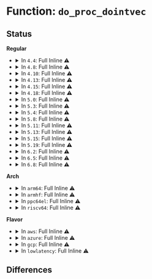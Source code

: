 # Function: <code>do_proc_dointvec</code>

## Status
<b>Regular</b>
<ul>
<li>
<details>
<summary>In <code>4.4</code>: Full Inline ⚠️</summary>

**Collision:** Unique Static

**Inline:** Full

**Transformation:** False

**Instances:**

```
In kernel/sysctl.c (ffffffff81088c69)
Location: kernel/sysctl.c:2167
Inline: True
Inline callers:
  - kernel/sysctl.c:proc_dointvec_minmax_sysadmin
  - kernel/sysctl.c:proc_dointvec_jiffies
  - kernel/sysctl.c:proc_dointvec_userhz_jiffies
  - kernel/sysctl.c:proc_dointvec_ms_jiffies
```
</details>
</li>
<li>
<details>
<summary>In <code>4.8</code>: Full Inline ⚠️</summary>

**Collision:** Unique Static

**Inline:** Full

**Transformation:** False

**Instances:**

```
In kernel/sysctl.c (ffffffff8108b959)
Location: kernel/sysctl.c:2294
Inline: True
Inline callers:
  - kernel/sysctl.c:proc_dointvec_ms_jiffies
  - kernel/sysctl.c:proc_dointvec_userhz_jiffies
  - kernel/sysctl.c:proc_dointvec_jiffies
  - kernel/sysctl.c:proc_dointvec_minmax_sysadmin
  - kernel/sysctl.c:proc_douintvec
  - kernel/sysctl.c:moksbstate_disabled_proc_handler
  - kernel/sysctl.c:secure_boot_proc_handler
```
</details>
</li>
<li>
<details>
<summary>In <code>4.10</code>: Full Inline ⚠️</summary>

**Collision:** Unique Static

**Inline:** Full

**Transformation:** False

**Instances:**

```
In kernel/sysctl.c (ffffffff810908a9)
Location: kernel/sysctl.c:2279
Inline: True
Inline callers:
  - kernel/sysctl.c:proc_dointvec_ms_jiffies
  - kernel/sysctl.c:proc_dointvec_userhz_jiffies
  - kernel/sysctl.c:proc_dointvec_jiffies
  - kernel/sysctl.c:proc_dointvec_minmax_sysadmin
  - kernel/sysctl.c:proc_douintvec
  - kernel/sysctl.c:moksbstate_disabled_proc_handler
  - kernel/sysctl.c:secure_boot_proc_handler
```
</details>
</li>
<li>
<details>
<summary>In <code>4.13</code>: Full Inline ⚠️</summary>

**Collision:** Unique Static

**Inline:** Full

**Transformation:** False

**Instances:**

```
In kernel/sysctl.c (ffffffff8108dfd9)
Location: kernel/sysctl.c:2296
Inline: True
Inline callers:
  - kernel/sysctl.c:proc_dointvec_ms_jiffies
  - kernel/sysctl.c:proc_dointvec_userhz_jiffies
  - kernel/sysctl.c:proc_dointvec_jiffies
  - kernel/sysctl.c:proc_dointvec_minmax_sysadmin
```
</details>
</li>
<li>
<details>
<summary>In <code>4.15</code>: Full Inline ⚠️</summary>

**Collision:** Unique Static

**Inline:** Full

**Transformation:** False

**Instances:**

```
In kernel/sysctl.c (ffffffff81094959)
Location: kernel/sysctl.c:2286
Inline: True
Inline callers:
  - kernel/sysctl.c:proc_dointvec_ms_jiffies
  - kernel/sysctl.c:proc_dointvec_userhz_jiffies
  - kernel/sysctl.c:proc_dointvec_jiffies
  - kernel/sysctl.c:proc_dointvec_minmax_sysadmin
```
</details>
</li>
<li>
<details>
<summary>In <code>4.18</code>: Full Inline ⚠️</summary>

**Collision:** Unique Static

**Inline:** Full

**Transformation:** False

**Instances:**

```
In kernel/sysctl.c (ffffffff81098165)
Location: kernel/sysctl.c:2291
Inline: True
Inline callers:
  - kernel/sysctl.c:proc_dointvec_ms_jiffies
  - kernel/sysctl.c:proc_dointvec_userhz_jiffies
  - kernel/sysctl.c:proc_dointvec_jiffies
  - kernel/sysctl.c:proc_dointvec_minmax_sysadmin
```
</details>
</li>
<li>
<details>
<summary>In <code>5.0</code>: Full Inline ⚠️</summary>

**Collision:** Unique Static

**Inline:** Full

**Transformation:** False

**Instances:**

```
In kernel/sysctl.c (ffffffff810a0485)
Location: kernel/sysctl.c:2339
Inline: True
Inline callers:
  - kernel/sysctl.c:proc_dointvec_ms_jiffies
  - kernel/sysctl.c:proc_dointvec_userhz_jiffies
  - kernel/sysctl.c:proc_dointvec_jiffies
  - kernel/sysctl.c:proc_dointvec_minmax_sysadmin
```
</details>
</li>
<li>
<details>
<summary>In <code>5.3</code>: Full Inline ⚠️</summary>

**Collision:** Unique Static

**Inline:** Full

**Transformation:** False

**Instances:**

```
In kernel/sysctl.c (ffffffff810a4eb3)
Location: kernel/sysctl.c:2425
Inline: True
Inline callers:
  - kernel/sysctl.c:proc_do_static_key
  - kernel/sysctl.c:proc_dointvec_ms_jiffies
  - kernel/sysctl.c:proc_dointvec_userhz_jiffies
  - kernel/sysctl.c:proc_dointvec_jiffies
  - kernel/sysctl.c:proc_dointvec_minmax_sysadmin
```
</details>
</li>
<li>
<details>
<summary>In <code>5.4</code>: Full Inline ⚠️</summary>

**Collision:** Unique Static

**Inline:** Full

**Transformation:** False

**Instances:**

```
In kernel/sysctl.c (ffffffff810ab493)
Location: kernel/sysctl.c:2427
Inline: True
Inline callers:
  - kernel/sysctl.c:proc_do_static_key
  - kernel/sysctl.c:proc_dointvec_ms_jiffies
  - kernel/sysctl.c:proc_dointvec_userhz_jiffies
  - kernel/sysctl.c:proc_dointvec_jiffies
  - kernel/sysctl.c:proc_dointvec_minmax_sysadmin
```
</details>
</li>
<li>
<details>
<summary>In <code>5.8</code>: Full Inline ⚠️</summary>

**Collision:** Unique Static

**Inline:** Full

**Transformation:** False

**Instances:**

```
In kernel/sysctl.c (ffffffff810b3b83)
Location: kernel/sysctl.c:644
Inline: True
Inline callers:
  - kernel/sysctl.c:proc_do_static_key
  - kernel/sysctl.c:proc_dointvec_ms_jiffies
  - kernel/sysctl.c:proc_dointvec_userhz_jiffies
  - kernel/sysctl.c:proc_dointvec_jiffies
  - kernel/sysctl.c:proc_dointvec_minmax_sysadmin
  - kernel/sysctl.c:proc_dointvec_minmax_warn_RT_change
  - kernel/sysctl.c:proc_dointvec
  - kernel/sysctl.c:bpf_stats_handler
```
</details>
</li>
<li>
<details>
<summary>In <code>5.11</code>: Full Inline ⚠️</summary>

**Collision:** Unique Static

**Inline:** Full

**Transformation:** False

**Instances:**

```
In kernel/sysctl.c (ffffffff810af3b3)
Location: kernel/sysctl.c:643
Inline: True
Inline callers:
  - kernel/sysctl.c:proc_do_static_key
  - kernel/sysctl.c:proc_dointvec_ms_jiffies
  - kernel/sysctl.c:proc_dointvec_userhz_jiffies
  - kernel/sysctl.c:proc_dointvec_jiffies
  - kernel/sysctl.c:proc_dointvec_minmax_sysadmin
  - kernel/sysctl.c:proc_dointvec_minmax_warn_RT_change
  - kernel/sysctl.c:proc_dointvec
  - kernel/sysctl.c:bpf_stats_handler
```
</details>
</li>
<li>
<details>
<summary>In <code>5.13</code>: Full Inline ⚠️</summary>

**Collision:** Unique Static

**Inline:** Full

**Transformation:** False

**Instances:**

```
In kernel/sysctl.c (ffffffff810b094a)
Location: kernel/sysctl.c:655
Inline: True
Inline callers:
  - kernel/sysctl.c:proc_do_static_key
  - kernel/sysctl.c:proc_dointvec_ms_jiffies
  - kernel/sysctl.c:proc_dointvec_userhz_jiffies
  - kernel/sysctl.c:proc_dointvec_jiffies
  - kernel/sysctl.c:proc_dointvec_minmax_sysadmin
  - kernel/sysctl.c:proc_dointvec_minmax_warn_RT_change
  - kernel/sysctl.c:proc_dointvec
  - kernel/sysctl.c:bpf_unpriv_handler
  - kernel/sysctl.c:bpf_stats_handler
```
</details>
</li>
<li>
<details>
<summary>In <code>5.15</code>: Full Inline ⚠️</summary>

**Collision:** Unique Static

**Inline:** Full

**Transformation:** False

**Instances:**

```
In kernel/sysctl.c (ffffffff810c267a)
Location: kernel/sysctl.c:679
Inline: True
Inline callers:
  - kernel/sysctl.c:proc_do_static_key
  - kernel/sysctl.c:proc_dointvec_ms_jiffies
  - kernel/sysctl.c:proc_dointvec_userhz_jiffies
  - kernel/sysctl.c:proc_dointvec_jiffies
  - kernel/sysctl.c:proc_dointvec_minmax_sysadmin
  - kernel/sysctl.c:proc_dointvec_minmax_warn_RT_change
  - kernel/sysctl.c:proc_dointvec
  - kernel/sysctl.c:proc_dobool
  - kernel/sysctl.c:bpf_unpriv_handler
  - kernel/sysctl.c:bpf_stats_handler
```
</details>
</li>
<li>
<details>
<summary>In <code>5.19</code>: Full Inline ⚠️</summary>

**Collision:** Unique Static

**Inline:** Full

**Transformation:** False

**Instances:**

```
In kernel/sysctl.c (ffffffff810d9afb)
Location: kernel/sysctl.c:559
Inline: True
Inline callers:
  - kernel/sysctl.c:proc_do_static_key
  - kernel/sysctl.c:proc_dointvec_ms_jiffies
  - kernel/sysctl.c:proc_dointvec_userhz_jiffies
  - kernel/sysctl.c:proc_dointvec_jiffies
  - kernel/sysctl.c:proc_dointvec_minmax_warn_RT_change
  - kernel/sysctl.c:proc_dointvec
  - kernel/sysctl.c:proc_dobool
```
</details>
</li>
<li>
<details>
<summary>In <code>6.2</code>: Full Inline ⚠️</summary>

**Collision:** Unique Static

**Inline:** Full

**Transformation:** False

**Instances:**

```
In kernel/sysctl.c (ffffffff810f9a7b)
Location: kernel/sysctl.c:546
Inline: True
Inline callers:
  - kernel/sysctl.c:proc_do_static_key
  - kernel/sysctl.c:proc_dointvec_ms_jiffies
  - kernel/sysctl.c:proc_dointvec_userhz_jiffies
  - kernel/sysctl.c:proc_dointvec_ms_jiffies_minmax
  - kernel/sysctl.c:proc_dointvec_jiffies
  - kernel/sysctl.c:proc_dointvec_minmax_warn_RT_change
  - kernel/sysctl.c:proc_dobool
```
</details>
</li>
<li>
<details>
<summary>In <code>6.5</code>: Full Inline ⚠️</summary>

**Collision:** Unique Static

**Inline:** Full

**Transformation:** False

**Instances:**

```
In kernel/sysctl.c (ffffffff81105d8b)
Location: kernel/sysctl.c:545
Inline: True
Inline callers:
  - kernel/sysctl.c:proc_do_static_key
  - kernel/sysctl.c:proc_dointvec_ms_jiffies
  - kernel/sysctl.c:proc_dointvec_userhz_jiffies
  - kernel/sysctl.c:proc_dointvec_ms_jiffies_minmax
  - kernel/sysctl.c:proc_dointvec_jiffies
  - kernel/sysctl.c:proc_dobool
```
</details>
</li>
<li>
<details>
<summary>In <code>6.8</code>: Full Inline ⚠️</summary>

**Collision:** Unique Static

**Inline:** Full

**Transformation:** False

**Instances:**

```
In kernel/sysctl.c (ffffffff8110f6db)
Location: kernel/sysctl.c:545
Inline: True
Inline callers:
  - kernel/sysctl.c:proc_do_static_key
  - kernel/sysctl.c:proc_dointvec_ms_jiffies
  - kernel/sysctl.c:proc_dointvec_userhz_jiffies
  - kernel/sysctl.c:proc_dointvec_ms_jiffies_minmax
  - kernel/sysctl.c:proc_dointvec_jiffies
  - kernel/sysctl.c:proc_dobool
```
</details>
</li>
</ul>
<b>Arch</b>
<ul>
<li>
<details>
<summary>In <code>arm64</code>: Full Inline ⚠️</summary>

**Collision:** Unique Static

**Inline:** Full

**Transformation:** False

**Instances:**

```
In kernel/sysctl.c (ffff800010103bd4)
Location: kernel/sysctl.c:2427
Inline: True
Inline callers:
  - kernel/sysctl.c:proc_do_static_key
  - kernel/sysctl.c:proc_dointvec_ms_jiffies
  - kernel/sysctl.c:proc_dointvec_userhz_jiffies
  - kernel/sysctl.c:proc_dointvec_jiffies
  - kernel/sysctl.c:proc_dointvec_minmax_sysadmin
```
</details>
</li>
<li>
<details>
<summary>In <code>armhf</code>: Full Inline ⚠️</summary>

**Collision:** Unique Static

**Inline:** Full

**Transformation:** False

**Instances:**

```
In kernel/sysctl.c (c035fbe8)
Location: kernel/sysctl.c:2427
Inline: True
Inline callers:
  - kernel/sysctl.c:proc_do_static_key
  - kernel/sysctl.c:proc_dointvec_ms_jiffies
  - kernel/sysctl.c:proc_dointvec_userhz_jiffies
  - kernel/sysctl.c:proc_dointvec_jiffies
  - kernel/sysctl.c:proc_dointvec_minmax_sysadmin
```
</details>
</li>
<li>
<details>
<summary>In <code>ppc64el</code>: Full Inline ⚠️</summary>

**Collision:** Unique Static

**Inline:** Full

**Transformation:** False

**Instances:**

```
In kernel/sysctl.c (c00000000014ba64)
Location: kernel/sysctl.c:2427
Inline: True
Inline callers:
  - kernel/sysctl.c:proc_do_static_key
  - kernel/sysctl.c:proc_dointvec_ms_jiffies
  - kernel/sysctl.c:proc_dointvec_userhz_jiffies
  - kernel/sysctl.c:proc_dointvec_jiffies
  - kernel/sysctl.c:proc_dointvec_minmax_sysadmin
```
</details>
</li>
<li>
<details>
<summary>In <code>riscv64</code>: Full Inline ⚠️</summary>

**Collision:** Unique Static

**Inline:** Full

**Transformation:** False

**Instances:**

```
In kernel/sysctl.c (ffffffe0000ca782)
Location: kernel/sysctl.c:2427
Inline: True
Inline callers:
  - kernel/sysctl.c:proc_do_static_key
  - kernel/sysctl.c:proc_dointvec_ms_jiffies
  - kernel/sysctl.c:proc_dointvec_userhz_jiffies
  - kernel/sysctl.c:proc_dointvec_jiffies
  - kernel/sysctl.c:proc_dointvec_minmax_sysadmin
```
</details>
</li>
</ul>
<b>Flavor</b>
<ul>
<li>
<details>
<summary>In <code>aws</code>: Full Inline ⚠️</summary>

**Collision:** Unique Static

**Inline:** Full

**Transformation:** False

**Instances:**

```
In kernel/sysctl.c (ffffffff810a4db3)
Location: kernel/sysctl.c:2427
Inline: True
Inline callers:
  - kernel/sysctl.c:proc_do_static_key
  - kernel/sysctl.c:proc_dointvec_ms_jiffies
  - kernel/sysctl.c:proc_dointvec_userhz_jiffies
  - kernel/sysctl.c:proc_dointvec_jiffies
  - kernel/sysctl.c:proc_dointvec_minmax_sysadmin
```
</details>
</li>
<li>
<details>
<summary>In <code>azure</code>: Full Inline ⚠️</summary>

**Collision:** Unique Static

**Inline:** Full

**Transformation:** False

**Instances:**

```
In kernel/sysctl.c (ffffffff81093793)
Location: kernel/sysctl.c:2427
Inline: True
Inline callers:
  - kernel/sysctl.c:proc_do_static_key
  - kernel/sysctl.c:proc_dointvec_ms_jiffies
  - kernel/sysctl.c:proc_dointvec_userhz_jiffies
  - kernel/sysctl.c:proc_dointvec_jiffies
  - kernel/sysctl.c:proc_dointvec_minmax_sysadmin
```
</details>
</li>
<li>
<details>
<summary>In <code>gcp</code>: Full Inline ⚠️</summary>

**Collision:** Unique Static

**Inline:** Full

**Transformation:** False

**Instances:**

```
In kernel/sysctl.c (ffffffff810a4d63)
Location: kernel/sysctl.c:2427
Inline: True
Inline callers:
  - kernel/sysctl.c:proc_do_static_key
  - kernel/sysctl.c:proc_dointvec_ms_jiffies
  - kernel/sysctl.c:proc_dointvec_userhz_jiffies
  - kernel/sysctl.c:proc_dointvec_jiffies
  - kernel/sysctl.c:proc_dointvec_minmax_sysadmin
```
</details>
</li>
<li>
<details>
<summary>In <code>lowlatency</code>: Full Inline ⚠️</summary>

**Collision:** Unique Static

**Inline:** Full

**Transformation:** False

**Instances:**

```
In kernel/sysctl.c (ffffffff810ace23)
Location: kernel/sysctl.c:2427
Inline: True
Inline callers:
  - kernel/sysctl.c:proc_do_static_key
  - kernel/sysctl.c:proc_dointvec_ms_jiffies
  - kernel/sysctl.c:proc_dointvec_userhz_jiffies
  - kernel/sysctl.c:proc_dointvec_jiffies
  - kernel/sysctl.c:proc_dointvec_minmax_sysadmin
```
</details>
</li>
</ul>

## Differences
